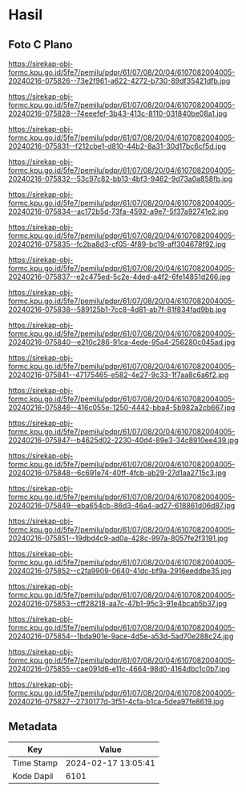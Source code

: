 # Hasil

## Foto C Plano

https://sirekap-obj-formc.kpu.go.id/5fe7/pemilu/pdpr/61/07/08/20/04/6107082004005-20240216-075826--73e2f961-a622-4272-b730-89df35421dfb.jpg

https://sirekap-obj-formc.kpu.go.id/5fe7/pemilu/pdpr/61/07/08/20/04/6107082004005-20240216-075828--74eeefef-3b43-413c-8110-031840be08a1.jpg

https://sirekap-obj-formc.kpu.go.id/5fe7/pemilu/pdpr/61/07/08/20/04/6107082004005-20240216-075831--f212cbe1-d810-44b2-8a31-30d17bc6cf5d.jpg

https://sirekap-obj-formc.kpu.go.id/5fe7/pemilu/pdpr/61/07/08/20/04/6107082004005-20240216-075832--53c97c82-bb13-4bf3-9462-9d73a0a858fb.jpg

https://sirekap-obj-formc.kpu.go.id/5fe7/pemilu/pdpr/61/07/08/20/04/6107082004005-20240216-075834--ac172b5d-73fa-4592-a9e7-5f37a92741e2.jpg

https://sirekap-obj-formc.kpu.go.id/5fe7/pemilu/pdpr/61/07/08/20/04/6107082004005-20240216-075835--fc2ba8d3-cf05-4f89-bc19-aff304678f92.jpg

https://sirekap-obj-formc.kpu.go.id/5fe7/pemilu/pdpr/61/07/08/20/04/6107082004005-20240216-075837--e2c475ed-5c2e-4ded-a4f2-6fe14851d266.jpg

https://sirekap-obj-formc.kpu.go.id/5fe7/pemilu/pdpr/61/07/08/20/04/6107082004005-20240216-075838--589125b1-7cc8-4d81-ab7f-81f834fad9bb.jpg

https://sirekap-obj-formc.kpu.go.id/5fe7/pemilu/pdpr/61/07/08/20/04/6107082004005-20240216-075840--e210c286-91ca-4ede-95a4-256280c045ad.jpg

https://sirekap-obj-formc.kpu.go.id/5fe7/pemilu/pdpr/61/07/08/20/04/6107082004005-20240216-075841--47175465-e582-4e27-9c33-1f7aa8c6a6f2.jpg

https://sirekap-obj-formc.kpu.go.id/5fe7/pemilu/pdpr/61/07/08/20/04/6107082004005-20240216-075846--416c055e-1250-4442-bba4-5b982a2cb667.jpg

https://sirekap-obj-formc.kpu.go.id/5fe7/pemilu/pdpr/61/07/08/20/04/6107082004005-20240216-075847--b4625d02-2230-40d4-89e3-34c8910ee439.jpg

https://sirekap-obj-formc.kpu.go.id/5fe7/pemilu/pdpr/61/07/08/20/04/6107082004005-20240216-075848--6c691e74-40ff-4fcb-ab29-27d1aa2715c3.jpg

https://sirekap-obj-formc.kpu.go.id/5fe7/pemilu/pdpr/61/07/08/20/04/6107082004005-20240216-075849--eba654cb-86d3-46a4-ad27-618861d06d87.jpg

https://sirekap-obj-formc.kpu.go.id/5fe7/pemilu/pdpr/61/07/08/20/04/6107082004005-20240216-075851--19dbd4c9-ad0a-428c-997a-8057fe2f3191.jpg

https://sirekap-obj-formc.kpu.go.id/5fe7/pemilu/pdpr/61/07/08/20/04/6107082004005-20240216-075852--c2fa9909-0640-41dc-bf9a-2916eeddbe35.jpg

https://sirekap-obj-formc.kpu.go.id/5fe7/pemilu/pdpr/61/07/08/20/04/6107082004005-20240216-075853--cff28218-aa7c-47b1-95c3-91e4bcab5b37.jpg

https://sirekap-obj-formc.kpu.go.id/5fe7/pemilu/pdpr/61/07/08/20/04/6107082004005-20240216-075854--1bda901e-9ace-4d5e-a53d-5ad70e288c24.jpg

https://sirekap-obj-formc.kpu.go.id/5fe7/pemilu/pdpr/61/07/08/20/04/6107082004005-20240216-075855--cae091d6-e11c-4664-98d0-4164dbc1c0b7.jpg

https://sirekap-obj-formc.kpu.go.id/5fe7/pemilu/pdpr/61/07/08/20/04/6107082004005-20240216-075827--2730177d-3f51-4cfa-b1ca-5dea97fe8619.jpg


## Metadata

| Key        | Value               |
| ---------- | ------------------- |
| Time Stamp | 2024-02-17 13:05:41 |
| Kode Dapil | 6101                |



